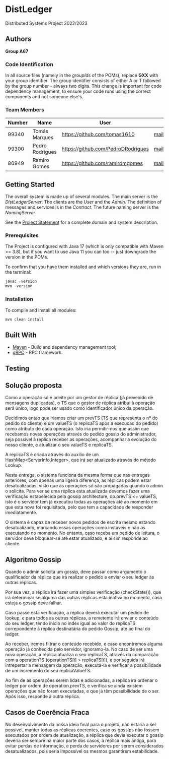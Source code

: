 # DistLedger

Distributed Systems Project 2022/2023

## Authors

**Group A67**

### Code Identification

In all source files (namely in the *groupId*s of the POMs), replace __GXX__ with your group identifier. The group
identifier consists of either A or T followed by the group number - always two digits. This change is important for 
code dependency management, to ensure your code runs using the correct components and not someone else's.

### Team Members

| Number | Name              |           User                       |              Email                               |
|--------|-------------------|--------------------------------------|--------------------------------------------------|
| 99340  | Tomás Marques     | <https://github.com/tomas1610>       | <mailto:tomasduarte1610@tecnico.ulisboa.pt>      |
| 99300  | Pedro Rodrigues   | <https://github.com/PedroDRodrigues> | <mailto:pedro.dias.rodrigues@tecnico.ulisboa.pt> |
| 80949  | Ramiro Gomes      | <https://github.com/ramiromgomes>    | <mailto:ramiro.m.gomes@tecnico.ulisboa.pt>       |

## Getting Started

The overall system is made up of several modules. The main server is the _DistLedgerServer_. The clients are the _User_ 
and the _Admin_. The definition of messages and services is in the _Contract_. The future naming server
is the _NamingServer_.

See the [Project Statement](https://github.com/tecnico-distsys/DistLedger) for a complete domain and system description.

### Prerequisites

The Project is configured with Java 17 (which is only compatible with Maven >= 3.8), but if you want to use Java 11 you
can too -- just downgrade the version in the POMs.

To confirm that you have them installed and which versions they are, run in the terminal:

```s
javac -version
mvn -version
```

### Installation

To compile and install all modules:

```s
mvn clean install
```

## Built With

* [Maven](https://maven.apache.org/) - Build and dependency management tool;
* [gRPC](https://grpc.io/) - RPC framework.

## Testing

## Solução proposta

Como a operação só é aceite por um gestor de réplica (já prevenido de mensagens duplicadas), o TS que o gestor de réplica atribui à operação será único, logo pode ser usado como identificador único da operação.

Decidimos entao que iriamos criar um prevTS (TS que representa o nº do pedido do cliente) e um valueTS (o replicaTS após a execucao do pedido) como atributo de cada operação. Isto iria permitir-nos que assim que recebamos novas operações através do pedido gossip do administrador, seja possível à replica receber as operações, acompanhar a evolução do nosso cliente, e atualizar o seu valueTS e replicaTS.

A replicaTS é criada através do auxilio de um HashMap<ServerInfo,Integer>, que irá ser atualizado através do método Lookup.

Nesta entrega, o sistema funciona da mesma forma que nas entregas anteriores, com apenas uma ligeira diferença, as réplicas podem estar desatualizadas, visto que as operações só são propagadas quando o admin o solicita. Para ver se uma réplica esta atualizada devemos fazer uma verificação estabelecida pela gossip architecture, op.prevTS <= valueTS, isto é o servidor tem já executou todas as operações até ao momento em que esta nova foi requisitada, pelo que tem a capacidade de responder imediatamente.

O sistema é capaz de receber novos pedidos de escrita mesmo estando desatualizado, marcando essas operações como instavéis e não as executando no momento. No entanto, caso receba um pedido de leitura, o servidor deve bloquear-se até estar atualizado, e aí sim responde ao cliente.

## Algoritmo Gossip

Quando o admin solicita um gossip, deve passar como argumento o qualificador da réplica que irá realizar o pedido e enviar o seu ledger às outras réplicas.

Por sua vez, a réplica irá fazer uma simples verificação (checkState()), que irá determinar se alguma das outras réplicas esta inativa no momento, caso esteja o gossip deve falhar.

Caso passe esta verificação, a réplica deverá executar um pedido de lookup, e para todos as outras réplicas, a remetente irá enviar o conteúdo do seu ledger, tendo início no index igual ao valor do replicaTS correpondente à réplica destinatária do pedido Gossip, até ao final do ledger.

Ao receber, iremos filtrar o conteúdo recebido, e caso encontremos alguma operação já conhecida pelo servidor, ignoramo-la.
No caso de ser uma nova operação, a réplica atualiza o seu replicaTS, através da comparação com a operationTS (operationTS[i] > replicaTS[i]), e por seguida irá intrepertar a mensagem da operação, executá-la e verificar a possibilidade de um incremento do seu replicaValueTS.

Ao fim de as operações serem lidas e adicionadas, a replica irá ordenar o ledger por ordem de operation.prevTS, e verifica se ainda existem operações que não foram executadas, e que já têm possibilidade de o ser. Após isso, responde à outra réplica.

## Casos de Coerência Fraca

No desenvolvimento da nossa ideia final para o projeto, não estaria a ser possível, manter todas as réplicas coerentes, caso os gossips não fossem executados por ordem de atualização, a réplica que devia executar o gossip deveria ser sempre na maior parte dos casos, a réplica mais antiga, para evitar perdas de informação, e perda de servidores por serem considerados desatualizados, pois seria impossível os mesmos garantirem estabilidade.